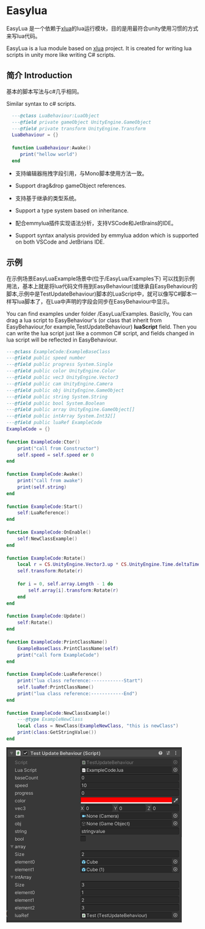 # Easylua

EasyLua 是一个依赖于[xlua](https://github.com/Tencent/xLua)的lua运行模块，目的是用最符合unity使用习惯的方式来写lua代码。

EasyLua is a lua module based on [xlua](https://github.com/Tencent/xLua) project. It is created for writing lua scripts in unity more like writing C# scripts. 

## 简介 Introduction

基本的脚本写法与c#几乎相同。

Similar syntax to c# scripts.

```Lua
  ---@class LuaBehaviour:LuaObject
  ---@field private gameObject UnityEngine.GameObject
  ---@field private transform UnityEngine.Transform
  LuaBehaviour = {}

  function LuaBehaviour:Awake()
     print("hellow world")
  end
```

* 支持编辑器拖拽字段引用，与Mono脚本使用方法一致。
* Support drag&drop gameObject references.

* 支持基于继承的类型系统。
* Support a type system based on inheritance.

* 配合emmylua插件实现语法分析，支持VSCode和JetBrains的IDE。
* Support syntax analysis provided by emmylua addon which is supported on both VSCode and JetBrians IDE.

## 示例

在示例场景EasyLuaExample场景中(位于/EasyLua/Examples下) 可以找到示例用法，基本上就是将lua代码文件拖到EasyBehaviour(或继承自EasyBehaviour的脚本,示例中是TestUpdateBehaviour)脚本的LuaScript中，就可以像写C#脚本一样写lua脚本了，在Lua中声明的字段会同步在EasyBehaviour中显示。

You can find examples under folder /EasyLua/Examples. Basiclly, You can drag a lua script to EasyBehaviour's (or class that inherit from EasyBehaviour,for example,TestUpdateBehaviour) **luaScript** field. Then you can write the lua script just like a common  C# script, and fields changed in lua script will be reflected in EasyBehaviour.

```Lua
---@class ExampleCode:ExampleBaseClass
---@field public speed number
---@field public progress System.Single
---@field public color UnityEngine.Color
---@field public vec3 UnityEngine.Vector3
---@field public cam UnityEngine.Camera
---@field public obj UnityEngine.GameObject
---@field public string System.String
---@field public bool System.Boolean
---@field public array UnityEngine.GameObject[]
---@field public intArray System.Int32[]
---@field public luaRef ExampleCode
ExampleCode = {}

function ExampleCode:Ctor()
    print("call from Constructor")
    self.speed = self.speed or 0
end

function ExampleCode:Awake()
    print("call from awake")
    print(self.string)
end

function ExampleCode:Start()
    self:LuaReference()
end

function ExampleCode:OnEnable()
    self:NewClassExample()
end

function ExampleCode:Rotate()
    local r = CS.UnityEngine.Vector3.up * CS.UnityEngine.Time.deltaTime * self.speed
    self.transform:Rotate(r)

    for i = 0, self.array.Length - 1 do
        self.array[i].transform:Rotate(r)
    end
end

function ExampleCode:Update()
    self:Rotate()
end

function ExampleCode:PrintClassName()
    ExampleBaseClass.PrintClassName(self)
    print("call form ExampleCode")
end

function ExampleCode:LuaReference()
    print("lua class reference:------------Start")
    self.luaRef:PrintClassName()
    print("lua class reference:------------End")
end

function ExampleCode:NewClassExample()
    ---@type ExampleNewClass
    local class = NewClass(ExampleNewClass, "this is newClass")
    print(class:GetStringValue())
end

```

![脚本示例](./pic_script.png)
